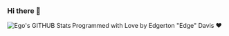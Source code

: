 ### Hi there 👋

<!--- GITHUB STATS:START --->
<img align="left" alt="Ego's GITHUB Stats" src="https://github-readme-stats.vercel.app/api?username=EgoInfinite_icons=true&hide_border=false">
<!--- GITHUB STATS:END --->

<!--- LOVE LETTER:START --->
Programmed with Love by Edgerton "Edge" Davis ❤️
<!--- LOVE LETTER:END --->
